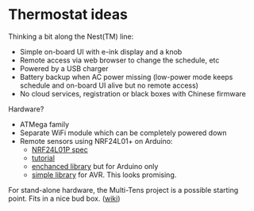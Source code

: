 # Thermostat ideas

Thinking a bit along the Nest(TM) line:

* Simple on-board UI with e-ink display and a knob
* Remote access via web browser to change the schedule, etc
* Powered by a USB charger
* Battery backup when AC power missing (low-power mode keeps schedule and on-board UI alive but no remote access)
* No cloud services, registration or black boxes with Chinese firmware

Hardware?

* ATMega family
* Separate WiFi module which can be completely powered down
* Remote sensors using NRF24L01+ on Arduino:
   * [NRF24L01P spec](https://www.sparkfun.com/datasheets/Wireless/Nordic/nRF24L01P_Product_Specification_1_0.pdf)
   * [tutorial](https://lastminuteengineers.com/nrf24l01-arduino-wireless-communication)
   * [enchanced library](https://nrf24.github.io/RF24/) but for Arduino only
   * [simple library](https://github.com/kehribar/nrf24L01_plus) for AVR.  This looks promising.

For stand-alone hardware, the Multi-Tens project is a possible starting point.  Fits in a nice bud box.  ([wiki](http://ohm.bu.edu/trac/edf/wiki/MultiTEMS))

